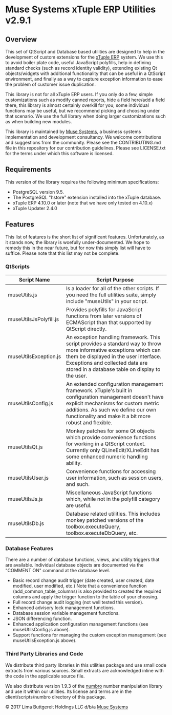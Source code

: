 Muse Systems xTuple ERP Utilities v2.9.1
========================================

Overview
--------
This set of QtScript and Database based utilities are designed to help in the development of custom extensions for the <a href="https://xtuple.com" target="_blank">xTuple ERP</a> system.  We use this to avoid boiler plate code, useful JavaScript polyfills, help in defining standard checks (such as record identity validity), extending existing Qt objects/widgets with additional functionality that can be useful in a QtScript environment, and finally as a way to capture exception information to ease the problem of customer issue duplication.

This library is not for all xTuple ERP users.  If you only do a few, simple customizations such as modify canned reports, hide a field here/add a field there, this library is almost certainly overkill for you; some individual functions may be useful, but we recommend picking and choosing under that scenario.  We use the full library when doing larger customizations such as when building new modules.

This library is maintained by <a href="https://muse.systems" target="_blank">Muse Systems</a>, a business systems implementation and development consultancy.  We welcome contributions and suggestions from the community.  Please see the CONTRIBUTING.md file in this repository for our contribution guidelines.  Please see LICENSE.txt for the terms under which this software is licensed.

Requirements
------------
This version of the library requires the following minimum specifications:

* PostgreSQL version 9.5.
* The PostgreSQL "hstore" extension installed into the xTuple database.
* xTuple ERP 4.10.0 or later (note that we have only tested on 4.10.x)
* xTuple Updater 2.4.0

Features
--------
This list of features is the short list of significant features.  Unfortunately, as it stands now, the library is woefully under-documented.  We hope to remedy this in the near future, but for now this simply list will have to suffice.  Please note that this list may not be complete.

### QtScripts
| Script Name            | Script Purpose
|------------------------|---------------------------------------------------------------------------------------------------------------------------------
| museUtils.js           | Is a loader for all of the other scripts.  If you need the full utilities suite, simply include "museUtils" in your script.
| museUtilsJsPolyfill.js | Provides polyfills for JavaScript functions from later versions of ECMAScript than that supported by QtScript directly.
| museUtilsException.js  | An exception handling framework.  This script provides a standard way to throw more informative exceptions which can them be displayed in the user interface.  Exceptions and collected data are stored in a database table on display to the user.
| museUtilsConfig.js     | An extended configuration management framework.  xTuple's built in configuration management doesn't have explicit mechanisms for custom metric additions.  As such we define our own functionality and make it a bit more robust and flexible.
| museUtilsQt.js         | Monkey patches for some Qt objects which provide convenience functions for working in a QtScript context.  Currently only QLineEdit/XLineEdit has some enhanced numeric handling ability.
| museUtilsUser.js       | Convenience functions for accessing user information, such as session users, and such.
| museUtilsJs.js         | Miscellaneous JavaScript functions which, while not in the polyfill category are useful.
| museUtilsDb.js         | Database related utilities. This includes monkey patched versions of the toolbox.executeQuery, toolbox.executeDbQuery, etc.

### Database Features
There are a number of database functions, views, and utility triggers that are available.  Individual database objects are documented via the "COMMENT ON" command at the database level.

* Basic record change audit trigger (date created, user created, date modified, user modified, etc.)  Note that a convenience function (add_common_table_columns) is also provided to created the required columns and apply the trigger function to the table of your choosing.
* Full record change audit logging (not well tested this version).
* Enhanced advisory lock management functions.
* Database session variable management functions.
* JSON differencing function.
* Enhanced application configuration management functions (see museUtilsConfig.js above).
* Support functions for managing the custom exception management (see museUtilsException.js above).

### Third Party Libraries and Code
We distribute third party libraries in this utilities package and use small code extracts from various sources.  Small extracts are acknowledged inline with the code in the applicable source file.

We also distribute version 1.9.3 of the <a href="http://numbrojs.com/" target="_blank">numbro</a> number manipulation library and use it within our utilities.  Its license and terms are in the client/scripts/numbro directory of this package.

&copy; 2017 Lima Buttgereit Holdings LLC d/b/a <a href="https://muse.systems" target="_blank">Muse Systems</a>